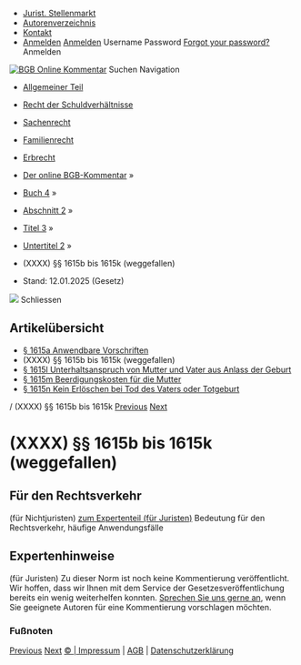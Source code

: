   * [Jurist. Stellenmarkt](https://bgb.kommentar.de/Buch-4/Abschnitt-2/Titel-3/Untertitel-2/</job-board> "Jurist. Stellenmarkt")
  * [Autorenverzeichnis](https://bgb.kommentar.de/Buch-4/Abschnitt-2/Titel-3/Untertitel-2/</Autorenverzeichnis> "Autorenverzeichnis")
  * [Kontakt](https://bgb.kommentar.de/Buch-4/Abschnitt-2/Titel-3/Untertitel-2/</Kontakt>)
  * [Anmelden](https://bgb.kommentar.de/Buch-4/Abschnitt-2/Titel-3/Untertitel-2/<#login> "show login form") [Anmelden](https://bgb.kommentar.de/Buch-4/Abschnitt-2/Titel-3/Untertitel-2/<#> "hide login form") Username Password
[Forgot your password?](https://bgb.kommentar.de/Buch-4/Abschnitt-2/Titel-3/Untertitel-2/</user/forgotpassword>) Anmelden 


[![BGB Online Kommentar](https://bgb.kommentar.de/extension/bgb/design/bgb/images/logo.png)](https://bgb.kommentar.de/Buch-4/Abschnitt-2/Titel-3/Untertitel-2/</> "BGB Online Kommentar")
Suchen
Navigation
  * [Allgemeiner Teil](https://bgb.kommentar.de/Buch-4/Abschnitt-2/Titel-3/Untertitel-2/</Buch-1>)
  * [Recht der Schuldverhältnisse](https://bgb.kommentar.de/Buch-4/Abschnitt-2/Titel-3/Untertitel-2/</Buch-2>)
  * [Sachenrecht](https://bgb.kommentar.de/Buch-4/Abschnitt-2/Titel-3/Untertitel-2/</Buch-3>)
  * [Familienrecht](https://bgb.kommentar.de/Buch-4/Abschnitt-2/Titel-3/Untertitel-2/</Buch-4>)
  * [Erbrecht](https://bgb.kommentar.de/Buch-4/Abschnitt-2/Titel-3/Untertitel-2/</Buch-5>)


  * [Der online BGB-Kommentar](https://bgb.kommentar.de/Buch-4/Abschnitt-2/Titel-3/Untertitel-2/</>) »
  * [Buch 4](https://bgb.kommentar.de/Buch-4/Abschnitt-2/Titel-3/Untertitel-2/</Buch-4>) »
  * [Abschnitt 2](https://bgb.kommentar.de/Buch-4/Abschnitt-2/Titel-3/Untertitel-2/</Buch-4/Abschnitt-2>) »
  * [Titel 3](https://bgb.kommentar.de/Buch-4/Abschnitt-2/Titel-3/Untertitel-2/</Buch-4/Abschnitt-2/Titel-3>) »
  * [Untertitel 2](https://bgb.kommentar.de/Buch-4/Abschnitt-2/Titel-3/Untertitel-2/</Buch-4/Abschnitt-2/Titel-3/Untertitel-2>) »
  * (XXXX) §§ 1615b bis 1615k (weggefallen) 
  * Stand: 12.01.2025 (Gesetz) 


![](https://vg01.met.vgwort.de/na/1c9909529ead4f509072c06d9081a7d5)
Schliessen 
## Artikelübersicht
  * [ § 1615a Anwendbare Vorschriften ](https://bgb.kommentar.de/Buch-4/Abschnitt-2/Titel-3/Untertitel-2/</Buch-4/Abschnitt-2/Titel-3/Untertitel-2/Anwendbare-Vorschriften>)
  * (XXXX) §§ 1615b bis 1615k (weggefallen) 
  * [ § 1615l Unterhaltsanspruch von Mutter und Vater aus Anlass der Geburt ](https://bgb.kommentar.de/Buch-4/Abschnitt-2/Titel-3/Untertitel-2/</Buch-4/Abschnitt-2/Titel-3/Untertitel-2/Unterhaltsanspruch-von-Mutter-und-Vater-aus-Anlass-der-Geburt>)
  * [ § 1615m Beerdigungskosten für die Mutter ](https://bgb.kommentar.de/Buch-4/Abschnitt-2/Titel-3/Untertitel-2/</Buch-4/Abschnitt-2/Titel-3/Untertitel-2/Beerdigungskosten-fuer-die-Mutter>)
  * [ § 1615n Kein Erlöschen bei Tod des Vaters oder Totgeburt ](https://bgb.kommentar.de/Buch-4/Abschnitt-2/Titel-3/Untertitel-2/</Buch-4/Abschnitt-2/Titel-3/Untertitel-2/Kein-Erloeschen-bei-Tod-des-Vaters-oder-Totgeburt>)


/ (XXXX) §§ 1615b bis 1615k 
[Previous](https://bgb.kommentar.de/Buch-4/Abschnitt-2/Titel-3/Untertitel-2/</Buch-4/Abschnitt-2/Titel-3/Untertitel-2/Anwendbare-Vorschriften> "§ 1615a Anwendbare Vorschriften") [Next](https://bgb.kommentar.de/Buch-4/Abschnitt-2/Titel-3/Untertitel-2/</Buch-4/Abschnitt-2/Titel-3/Untertitel-2/Unterhaltsanspruch-von-Mutter-und-Vater-aus-Anlass-der-Geburt> "§ 1615l Unterhaltsanspruch von Mutter und Vater aus Anlass der Geburt")
# (XXXX) §§ 1615b bis 1615k (weggefallen)
## Für den Rechtsverkehr 
(für Nichtjuristen)
[zum Expertenteil (für Juristen)](https://bgb.kommentar.de/Buch-4/Abschnitt-2/Titel-3/Untertitel-2/<#expertenhinweise>)
Bedeutung für den Rechtsverkehr, häufige Anwendungsfälle
## Expertenhinweise
(für Juristen)
Zu dieser Norm ist noch keine Kommentierung veröffentlicht. Wir hoffen, dass wir Ihnen mit dem Service der Gesetzesveröffentlichung bereits ein wenig weiterhelfen konnten. [Sprechen Sie uns gerne an](https://bgb.kommentar.de/Buch-4/Abschnitt-2/Titel-3/Untertitel-2/</Kontakt>), wenn Sie geeignete Autoren für eine Kommentierung vorschlagen möchten. 
### Fußnoten
[Previous](https://bgb.kommentar.de/Buch-4/Abschnitt-2/Titel-3/Untertitel-2/</Buch-4/Abschnitt-2/Titel-3/Untertitel-2/Anwendbare-Vorschriften> "§ 1615a Anwendbare Vorschriften") [Next](https://bgb.kommentar.de/Buch-4/Abschnitt-2/Titel-3/Untertitel-2/</Buch-4/Abschnitt-2/Titel-3/Untertitel-2/Unterhaltsanspruch-von-Mutter-und-Vater-aus-Anlass-der-Geburt> "§ 1615l Unterhaltsanspruch von Mutter und Vater aus Anlass der Geburt")
[© | Impressum](https://bgb.kommentar.de/Buch-4/Abschnitt-2/Titel-3/Untertitel-2/</Kontakt>) | [AGB](https://bgb.kommentar.de/Buch-4/Abschnitt-2/Titel-3/Untertitel-2/</AGB>) | [Datenschutzerklärung](https://bgb.kommentar.de/Buch-4/Abschnitt-2/Titel-3/Untertitel-2/</Datenschutzerklaerung-fuer-Leser>)
